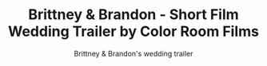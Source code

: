 ---
title: Brittney & Brandon - Short Film Wedding Trailer by Color Room Films
subtitle: Brittney & Brandon's wedding trailer
location:
link: 187977109
thumb: /img/thumbs/03_brittney_brandon.jpg
---